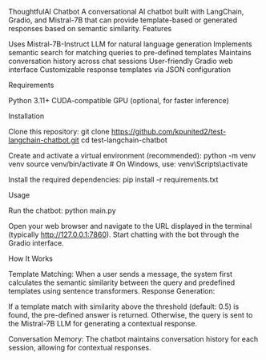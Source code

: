 ThoughtfulAI Chatbot
A conversational AI chatbot built with LangChain, Gradio, and Mistral-7B that can provide template-based or generated responses based on semantic similarity.
Features

Uses Mistral-7B-Instruct LLM for natural language generation
Implements semantic search for matching queries to pre-defined templates
Maintains conversation history across chat sessions
User-friendly Gradio web interface
Customizable response templates via JSON configuration

Requirements

Python 3.11+
CUDA-compatible GPU (optional, for faster inference)

Installation

Clone this repository:
git clone https://github.com/kpunited2/test-langchain-chatbot.git
cd test-langchain-chatbot

Create and activate a virtual environment (recommended):
python -m venv venv
source venv/bin/activate  # On Windows, use: venv\Scripts\activate

Install the required dependencies:
pip install -r requirements.txt


Usage

Run the chatbot:
python main.py

Open your web browser and navigate to the URL displayed in the terminal (typically http://127.0.0.1:7860).
Start chatting with the bot through the Gradio interface.

How It Works

Template Matching: When a user sends a message, the system first calculates the semantic similarity between the query and predefined templates using sentence transformers.
Response Generation:

If a template match with similarity above the threshold (default: 0.5) is found, the pre-defined answer is returned.
Otherwise, the query is sent to the Mistral-7B LLM for generating a contextual response.


Conversation Memory: The chatbot maintains conversation history for each session, allowing for contextual responses.